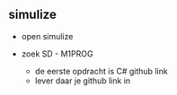 


## simulize

- open simulize

- zoek SD - M1PROG
    - de eerste opdracht is C# github link
    - lever daar je github link in
    